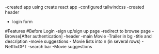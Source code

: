 -created app using create react app
-configured tailwindcss
-created header

- login form

#Features
#Before Login
-sign up/sign up page
-redirect to browse page
-Browse[After authentication]
-header
-main Movie
-Trailer in bg
-title and description
-movie suggestions - Movie lists into n (in several rows)
-NetflixGPT
-search bar
-Movie suggestions
